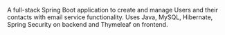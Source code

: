 A full-stack Spring Boot application to create and manage Users and their contacts with email service functionality. Uses Java, MySQL, Hibernate, Spring Security on backend and Thymeleaf on frontend.
